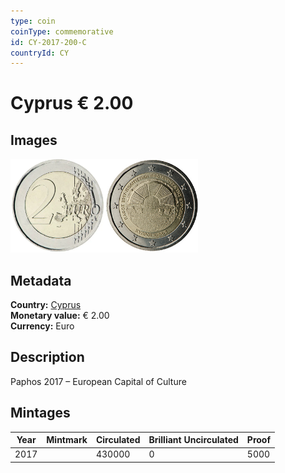 ```yaml
---
type: coin
coinType: commemorative
id: CY-2017-200-C
countryId: CY
---
```


# Cyprus € 2.00

## Images

<img src="../../Images/common-2007-200.webp" height="150" alt="Front image"><img src="Images/CY-2017-200.webp" height="150" alt="Back image">

## Metadata

**Country:** [Cyprus](../../Countries/Cyprus/index.md)\
**Monetary value:** € 2.00\
**Currency:** Euro

## Description

Paphos 2017 – European Capital of Culture

## Mintages

| Year | Mintmark | Circulated | Brilliant Uncirculated | Proof |
| ---- | -------- | ---------- | ---------------------- | ----- |
| 2017 |          | 430000     | 0                      | 5000  |
